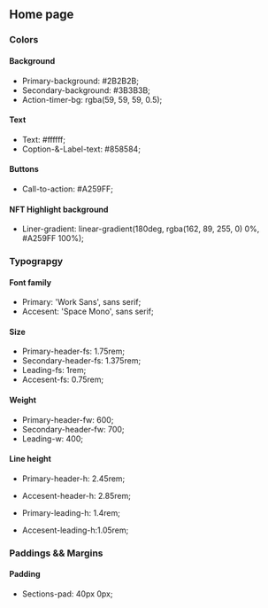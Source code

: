## Home page

### Colors
#### Background
- Primary-background:   #2B2B2B;
- Secondary-background: #3B3B3B;
- Action-timer-bg: rgba(59, 59, 59, 0.5);


#### Text
- Text:                 #ffffff;
- Coption-&-Label-text: #858584;

#### Buttons
- Call-to-action:         #A259FF;

#### NFT Highlight background
- Liner-gradient: linear-gradient(180deg, rgba(162, 89, 255, 0) 0%, #A259FF 100%);


### Typograpgy
#### Font family
- Primary:   'Work Sans', sans serif;
- Accesent: 'Space Mono', sans serif;

#### Size
- Primary-header-fs:    1.75rem;
- Secondary-header-fs: 1.375rem;
- Leading-fs:              1rem;
- Accesent-fs:          0.75rem;


#### Weight
- Primary-header-fw:     600;
- Secondary-header-fw:   700;
- Leading-w:            400;

#### Line height
- Primary-header-h:  2.45rem;
- Accesent-header-h: 2.85rem;

- Primary-leading-h:  1.4rem;
- Accesent-leading-h:1.05rem;

### Paddings && Margins
#### Padding
- Sections-pad: 40px 0px;